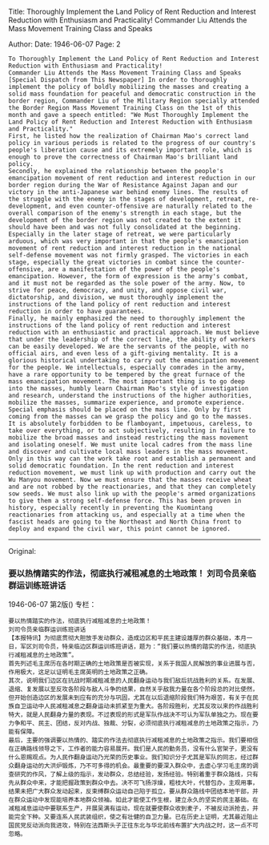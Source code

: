 Title: Thoroughly Implement the Land Policy of Rent Reduction and Interest Reduction with Enthusiasm and Practicality! Commander Liu Attends the Mass Movement Training Class and Speaks

Author: 
Date: 1946-06-07
Page: 2

    To Thoroughly Implement the Land Policy of Rent Reduction and Interest Reduction with Enthusiasm and Practicality!
    Commander Liu Attends the Mass Movement Training Class and Speaks
    [Special Dispatch from This Newspaper] In order to thoroughly implement the policy of boldly mobilizing the masses and creating a solid mass foundation for peaceful and democratic construction in the border region, Commander Liu of the Military Region specially attended the Border Region Mass Movement Training Class on the 1st of this month and gave a speech entitled: "We Must Thoroughly Implement the Land Policy of Rent Reduction and Interest Reduction with Enthusiasm and Practicality."
    First, he listed how the realization of Chairman Mao's correct land policy in various periods is related to the progress of our country's people's liberation cause and its extremely important role, which is enough to prove the correctness of Chairman Mao's brilliant land policy.
    Secondly, he explained the relationship between the people's emancipation movement of rent reduction and interest reduction in our border region during the War of Resistance Against Japan and our victory in the anti-Japanese war behind enemy lines. The results of the struggle with the enemy in the stages of development, retreat, re-development, and even counter-offensive are naturally related to the overall comparison of the enemy's strength in each stage, but the development of the border region was not created to the extent it should have been and was not fully consolidated at the beginning. Especially in the later stage of retreat, we were particularly arduous, which was very important in that the people's emancipation movement of rent reduction and interest reduction in the national self-defense movement was not firmly grasped. The victories in each stage, especially the great victories in combat since the counter-offensive, are a manifestation of the power of the people's emancipation. However, the form of expression is the army's combat, and it must not be regarded as the sole power of the army. Now, to strive for peace, democracy, and unity, and oppose civil war, dictatorship, and division, we must thoroughly implement the instructions of the land policy of rent reduction and interest reduction in order to have guarantees.
    Finally, he mainly emphasized the need to thoroughly implement the instructions of the land policy of rent reduction and interest reduction with an enthusiastic and practical approach. We must believe that under the leadership of the correct line, the ability of workers can be easily developed. We are the servants of the people, with no official airs, and even less of a gift-giving mentality. It is a glorious historical undertaking to carry out the emancipation movement for the people. We intellectuals, especially comrades in the army, have a rare opportunity to be tempered by the great furnace of the mass emancipation movement. The most important thing is to go deep into the masses, humbly learn Chairman Mao's style of investigation and research, understand the instructions of the higher authorities, mobilize the masses, summarize experience, and promote experience. Special emphasis should be placed on the mass line. Only by first coming from the masses can we grasp the policy and go to the masses. It is absolutely forbidden to be flamboyant, impetuous, careless, to take over everything, or to act subjectively, resulting in failure to mobilize the broad masses and instead restricting the mass movement and isolating oneself. We must unite local cadres from the mass line and discover and cultivate local mass leaders in the mass movement. Only in this way can the work take root and establish a permanent and solid democratic foundation. In the rent reduction and interest reduction movement, we must link up with production and carry out the Wu Manyou movement. Now we must ensure that the masses receive wheat and are not robbed by the reactionaries, and that they can completely sow seeds. We must also link up with the people's armed organizations to give them a strong self-defense force. This has been proven in history, especially recently in preventing the Kuomintang reactionaries from attacking us, and especially at a time when the fascist heads are going to the Northeast and North China front to deploy and expand the civil war, this point cannot be ignored.



<hr /> 

Original: 


### 要以热情踏实的作法，彻底执行减租减息的土地政策！  刘司令员亲临群运训练班讲话

1946-06-07
第2版()
专栏：

    要以热情踏实的作法，彻底执行减租减息的土地政策！
    刘司令员亲临群运训练班讲话
    【本报特讯】为彻底贯彻大胆放手发动群众，造成边区和平民主建设雄厚的群众基础，本月一日，军区刘司令员，特亲临边区群运训练班讲话，题为：“我们要以热情的踏实的作法，彻底执行减租减息的土地政策”。
    首先列述毛主席历在各时期正确的土地政策是否被实现，关系于我国人民解放的事业进展与否，作用极大，这足以证明毛主席英明的土地政策之正确。
    其次，说明我们边区在抗战时期减租减息的人民翻身运动与我们敌后抗战胜利的关系。在发展、退缩、复发展以至反攻各阶段与敌人斗争的结果，自然关乎敌我力量在各个阶段总的对比使然，但开始创造边区的发展未到应有的充分与巩固，尤其在以后退缩阶段我们特为艰苦，有关于在民族自卫运动中人民减租减息之翻身运动未抓紧至为重大。各阶段胜利，尤其反攻以来的作战胜利特大，就是人民翻身力量的表现。不过表现的形式是军队作战决不可认为军队单独之力。现在要力争和平、民主、团结，反对内战、独裁、分裂，必须彻底执行减租减息的土地政策之指示，乃能有保障。
    最后，主要的强调要以热情的、踏实的作法去彻底执行减租减息的土地政策之指示。我们要相信在正确路线领导之下，工作者的能力容易展开。我们是人民的勤务员，没有什么官架子，更没有什么恩赐观点。为人民作翻身运动乃光荣的历史事业。我们知识分子尤其是军队的同志，经过群众翻身运动的大洪炉锻炼，乃不可多得的机会。最重要的要深入群众中，去虚心学习毛主席的调查研究的作风，了解上级的指示，发动群众，总结经验，发扬经验。特别着重于群众路线，只有先从群众中来，才能把握政策到群众中去。决不可飞扬浮燥，粗枝大叶，代替包办，主观用事，结果未把广大群众发动起来，反束缚群众运动自己陷于孤立。要从群众路线中团结本地干部，并在群众运动中发现能培养本地群众领袖。如此才能使工作生根，建立永久的坚实的民主基础。在减租减息运动中要联系生产，开展吴满有运动，现在就要使群众收到麦子，不被反动派抢去，并能完全下种。又要连系人民武装组织，使之有壮健的自卫力量。已在历史上证明，尤其最近阻止国民党反动派向我进攻，特别在法西斯头子正往东北与华北前线布置扩大内战之时，这一点不可忽略。

